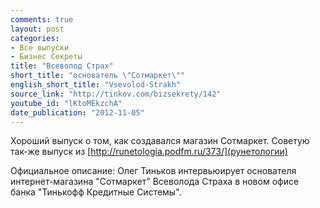 ```yaml
---
comments: true
layout: post
categories:
- Все выпуски
- Бизнес Секреты
title: "Всеволод Страх"
short_title: "основатель \"Сотмаркет\""
english_short_title: "Vsevolod-Strakh"
source_link: "http://tinkov.com/bizsekrety/142"
youtube_id: "lKtoMEkzchA"
date_publication: "2012-11-05"
---
```

Хороший выпуск о том, как создавался магазин Сотмаркет. Советую так-же выпуск из [http://runetologia.podfm.ru/373/](рунетологии)
<!--more-->
Официальное описание:
Олег Тиньков интервьюирует основателя интернет-магазина "Сотмаркет" Всеволода Страха в новом офисе банка "Тинькофф Кредитные Системы".


